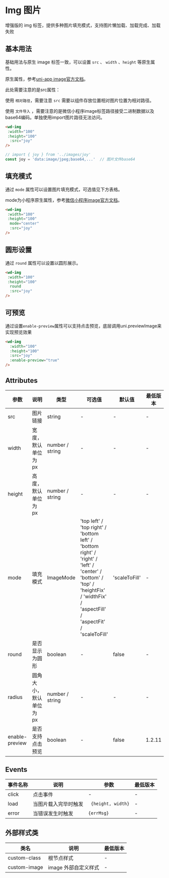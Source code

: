 <frame/>

#  Img 图片

增强版的 img 标签，提供多种图片填充模式，支持图片懒加载、加载完成、加载失败


## 基本用法

基础用法与原生 image 标签一致，可以设置 `src` 、 `width` 、`height` 等原生属性。

原生属性，参考[uni-app image官方文档](https://uniapp.dcloud.net.cn/component/image.html#image)。

此处需要注意的是src属性：

使用 `相对路径`，需要注意 `src` 需要以组件存放位置相对图片位置为相对路径。

使用 `文件导入` ，需要注意的是微信小程序image标签路径接受二进制数据以及base64编码。单独使用import图片路径无法访问。

```html
<wd-img
 :width="100"
 :height="100"
  :src="joy"
/>
```

```typescript
// import { joy } from '../images/joy'
const joy = 'data:image/jpeg;base64,...'  // 图片文件base64
```

## 填充模式

通过 `mode` 属性可以设置图片填充模式，可选值见下方表格。

mode为小程序原生属性，参考[微信小程序image官方文档](https://developers.weixin.qq.com/miniprogram/dev/component/image.html)。

```html
<wd-img
 :width="100"
 :height="100"
  mode="center"
  :src="joy"
/>
```

## 圆形设置

通过 `round` 属性可以设置以圆形展示。

```html
<wd-img
 :width="100"
 :height="100"
  round
  :src="joy"
/>
```

## 可预览

通过设置`enable-preview`属性可以支持点击预览，底层调用uni.previewImage来实现预览效果

```html
<wd-img
  :width="100"
  :height="100"
  :src="joy"
  :enable-preview="true"
/>
```

## Attributes

| 参数 | 说明 | 类型 | 可选值 | 默认值 | 最低版本 |
|-----|------|-----|-------|-------|---------|
| src | 图片链接 | string | - | - | - |
| width | 宽度，默认单位为px | number / string | - | - | - |
| height | 高度，默认单位为px | number / string | - | - | - |
| mode | 填充模式 | ImageMode | 'top left' / 'top right' / 'bottom left' / 'bottom right' / 'right' / 'left' / 'center' / 'bottom' / 'top' / 'heightFix' / 'widthFix' / 'aspectFill' / 'aspectFit' / 'scaleToFill' | 'scaleToFill' | - |
| round | 是否显示为圆形 | boolean | - | false | - |
| radius | 圆角大小，默认单位为px | number / string | - | - | - |
| enable-preview | 是否支持点击预览 | boolean | - | false | 1.2.11 |

## Events

| 事件名称 | 说明 | 参数 | 最低版本 |
|---------|-----|-----|---------|
| click | 点击事件 | - | - |
| load | 当图片载入完毕时触发 | ` {height, width}` | - |
| error | 当错误发生时触发 | `{errMsg}` | - |

## 外部样式类

| 类名 | 说明 | 最低版本 |
|-----|------|--------|
| custom-class | 根节点样式 | - |
| custom-image| image 外部自定义样式 | - |
